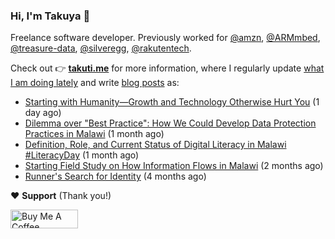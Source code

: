 ### Hi, I'm Takuya 👋

Freelance software developer. Previously worked for [@amzn](https://github.com/amzn), [@ARMmbed](https://github.com/ARMmbed), [@treasure-data](https://github.com/treasure-data), [@silveregg](https://github.com/silveregg), [@rakutentech](https://github.com/rakutentech).

Check out 👉 **[takuti.me](https://takuti.me/)** for more information, where I regularly update [what I am doing lately](https://takuti.me/now/) and write [blog posts](https://takuti.me/note/) as:


- [Starting with Humanity—Growth and Technology Otherwise Hurt You](https://takuti.me/note/playing-in-malawi/) (1 day ago)
- [Dilemma over &#34;Best Practice&#34;: How We Could Develop Data Protection Practices in Malawi](https://takuti.me/note/data-protection-law-in-malawi-2023/) (1 month ago)
- [Definition, Role, and Current Status of Digital Literacy in Malawi #LiteracyDay](https://takuti.me/note/digital-malawi-2023/) (1 month ago)
- [Starting Field Study on How Information Flows in Malawi](https://takuti.me/note/volunteering-in-malawi/) (2 months ago)
- [Runner&#39;s Search for Identity](https://takuti.me/note/search-for-identity/) (4 months ago)

❤️ **Support** (Thank you!)

<a href="https://www.buymeacoffee.com/takuti" target="_blank"><img src="https://cdn.buymeacoffee.com/buttons/v2/default-yellow.png" alt="Buy Me A Coffee" style="height: 30px !important;width: 108px !important;" ></a>
